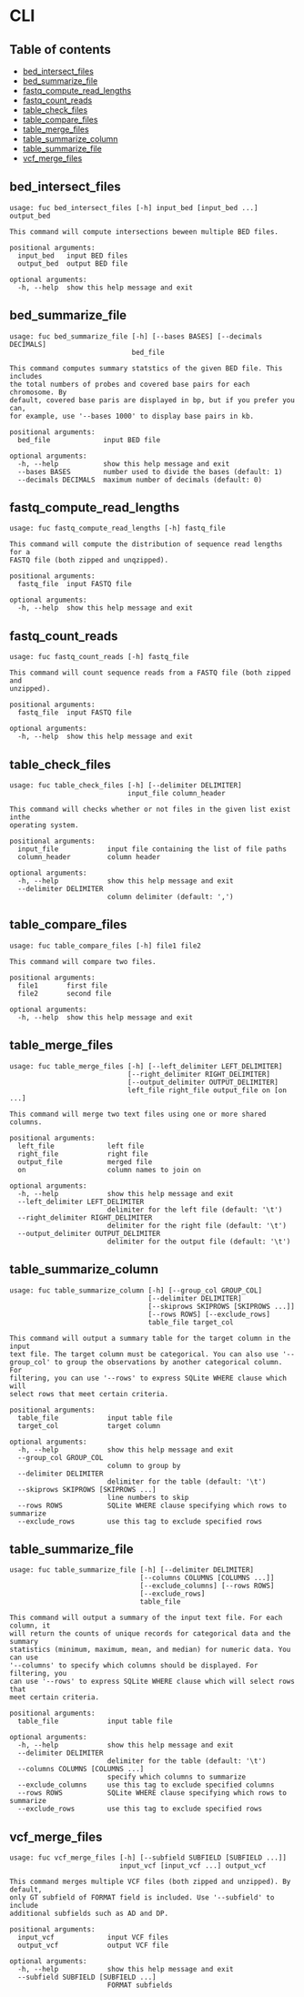 # CLI

## Table of contents

* [bed_intersect_files](#bed_intersect_files) 
* [bed_summarize_file](#bed_summarize_file) 
* [fastq_compute_read_lengths](#fastq_compute_read_lengths) 
* [fastq_count_reads](#fastq_count_reads) 
* [table_check_files](#table_check_files) 
* [table_compare_files](#table_compare_files) 
* [table_merge_files](#table_merge_files) 
* [table_summarize_column](#table_summarize_column) 
* [table_summarize_file](#table_summarize_file) 
* [vcf_merge_files](#vcf_merge_files) 

## bed_intersect_files <a name="bed_intersect_files"></a>

```
usage: fuc bed_intersect_files [-h] input_bed [input_bed ...] output_bed

This command will compute intersections beween multiple BED files.

positional arguments:
  input_bed   input BED files
  output_bed  output BED file

optional arguments:
  -h, --help  show this help message and exit
```

## bed_summarize_file <a name="bed_summarize_file"></a>

```
usage: fuc bed_summarize_file [-h] [--bases BASES] [--decimals DECIMALS]
                              bed_file

This command computes summary statstics of the given BED file. This includes
the total numbers of probes and covered base pairs for each chromosome. By
default, covered base paris are displayed in bp, but if you prefer you can,
for example, use '--bases 1000' to display base pairs in kb.

positional arguments:
  bed_file             input BED file

optional arguments:
  -h, --help           show this help message and exit
  --bases BASES        number used to divide the bases (default: 1)
  --decimals DECIMALS  maximum number of decimals (default: 0)
```

## fastq_compute_read_lengths <a name="fastq_compute_read_lengths"></a>

```
usage: fuc fastq_compute_read_lengths [-h] fastq_file

This command will compute the distribution of sequence read lengths for a
FASTQ file (both zipped and unqzipped).

positional arguments:
  fastq_file  input FASTQ file

optional arguments:
  -h, --help  show this help message and exit
```

## fastq_count_reads <a name="fastq_count_reads"></a>

```
usage: fuc fastq_count_reads [-h] fastq_file

This command will count sequence reads from a FASTQ file (both zipped and
unzipped).

positional arguments:
  fastq_file  input FASTQ file

optional arguments:
  -h, --help  show this help message and exit
```

## table_check_files <a name="table_check_files"></a>

```
usage: fuc table_check_files [-h] [--delimiter DELIMITER]
                             input_file column_header

This command will checks whether or not files in the given list exist inthe
operating system.

positional arguments:
  input_file            input file containing the list of file paths
  column_header         column header

optional arguments:
  -h, --help            show this help message and exit
  --delimiter DELIMITER
                        column delimiter (default: ',')
```

## table_compare_files <a name="table_compare_files"></a>

```
usage: fuc table_compare_files [-h] file1 file2

This command will compare two files.

positional arguments:
  file1       first file
  file2       second file

optional arguments:
  -h, --help  show this help message and exit
```

## table_merge_files <a name="table_merge_files"></a>

```
usage: fuc table_merge_files [-h] [--left_delimiter LEFT_DELIMITER]
                             [--right_delimiter RIGHT_DELIMITER]
                             [--output_delimiter OUTPUT_DELIMITER]
                             left_file right_file output_file on [on ...]

This command will merge two text files using one or more shared columns.

positional arguments:
  left_file             left file
  right_file            right file
  output_file           merged file
  on                    column names to join on

optional arguments:
  -h, --help            show this help message and exit
  --left_delimiter LEFT_DELIMITER
                        delimiter for the left file (default: '\t')
  --right_delimiter RIGHT_DELIMITER
                        delimiter for the right file (default: '\t')
  --output_delimiter OUTPUT_DELIMITER
                        delimiter for the output file (default: '\t')
```

## table_summarize_column <a name="table_summarize_column"></a>

```
usage: fuc table_summarize_column [-h] [--group_col GROUP_COL]
                                  [--delimiter DELIMITER]
                                  [--skiprows SKIPROWS [SKIPROWS ...]]
                                  [--rows ROWS] [--exclude_rows]
                                  table_file target_col

This command will output a summary table for the target column in the input
text file. The target column must be categorical. You can also use '--
group_col' to group the observations by another categorical column. For
filtering, you can use '--rows' to express SQLite WHERE clause which will
select rows that meet certain criteria.

positional arguments:
  table_file            input table file
  target_col            target column

optional arguments:
  -h, --help            show this help message and exit
  --group_col GROUP_COL
                        column to group by
  --delimiter DELIMITER
                        delimiter for the table (default: '\t')
  --skiprows SKIPROWS [SKIPROWS ...]
                        line numbers to skip
  --rows ROWS           SQLite WHERE clause specifying which rows to summarize
  --exclude_rows        use this tag to exclude specified rows
```

## table_summarize_file <a name="table_summarize_file"></a>

```
usage: fuc table_summarize_file [-h] [--delimiter DELIMITER]
                                [--columns COLUMNS [COLUMNS ...]]
                                [--exclude_columns] [--rows ROWS]
                                [--exclude_rows]
                                table_file

This command will output a summary of the input text file. For each column, it
will return the counts of unique records for categorical data and the summary
statistics (minimum, maximum, mean, and median) for numeric data. You can use
'--columns' to specify which columns should be displayed. For filtering, you
can use '--rows' to express SQLite WHERE clause which will select rows that
meet certain criteria.

positional arguments:
  table_file            input table file

optional arguments:
  -h, --help            show this help message and exit
  --delimiter DELIMITER
                        delimiter for the table (default: '\t')
  --columns COLUMNS [COLUMNS ...]
                        specify which columns to summarize
  --exclude_columns     use this tag to exclude specified columns
  --rows ROWS           SQLite WHERE clause specifying which rows to summarize
  --exclude_rows        use this tag to exclude specified rows
```

## vcf_merge_files <a name="vcf_merge_files"></a>

```
usage: fuc vcf_merge_files [-h] [--subfield SUBFIELD [SUBFIELD ...]]
                           input_vcf [input_vcf ...] output_vcf

This command merges multiple VCF files (both zipped and unzipped). By default,
only GT subfield of FORMAT field is included. Use '--subfield' to include
additional subfields such as AD and DP.

positional arguments:
  input_vcf             input VCF files
  output_vcf            output VCF file

optional arguments:
  -h, --help            show this help message and exit
  --subfield SUBFIELD [SUBFIELD ...]
                        FORMAT subfields
```

